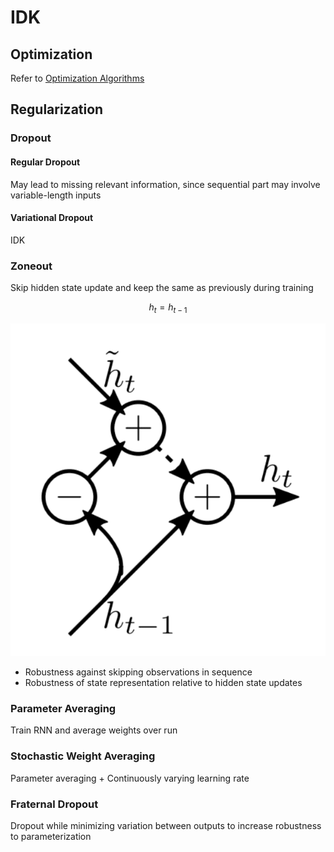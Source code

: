 # IDK

## Optimization

Refer to [Optimization Algorithms](./../Optimization_Algorithms)

## Regularization

### Dropout

#### Regular Dropout

May lead to missing relevant information, since sequential part may involve variable-length inputs

#### Variational Dropout

IDK

### Zoneout

Skip hidden state update and keep the same as previously during training

$$
h_t = h_{t−1}
$$

![image-20230527201100703](./assets/image-20230527201100703.png)

- Robustness against skipping observations in sequence
- Robustness of state representation relative to hidden state updates

### Parameter Averaging

Train RNN and average weights over run

### Stochastic Weight Averaging

Parameter averaging + Continuously varying learning rate

### Fraternal Dropout

Dropout while minimizing variation between outputs to increase robustness to parameterization
